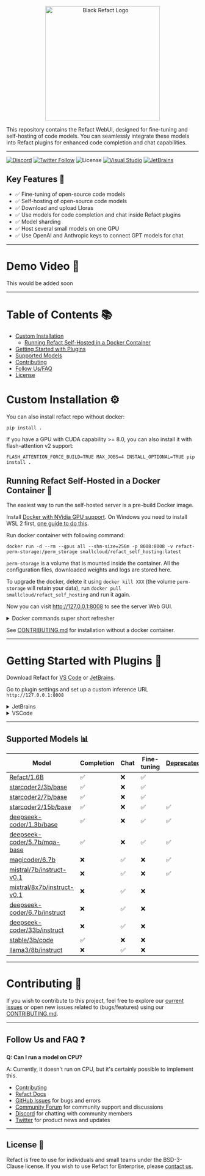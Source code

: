 <p align='center'>
  <picture>
   <source width='300px' alt='White Refact Logo' media="(prefers-color-scheme: dark)" srcset="white-refact-logo.svg">
   <img width='300px' alt="Black Refact Logo" src="refact-logo.svg">
  </picture>
</p>

This repository contains the Refact WebUI, designed for fine-tuning and self-hosting of code models. You can seamlessly integrate these models into Refact plugins for enhanced code completion and chat capabilities.

---

[![Discord](https://img.shields.io/discord/1037660742440194089?logo=discord&label=Discord&link=https%3A%2F%2Fsmallcloud.ai%2Fdiscord)](https://smallcloud.ai/discord)
[![Twitter Follow](https://img.shields.io/twitter/follow/refact_ai)](https://twitter.com/intent/follow?screen_name=refact_ai)
![License](https://img.shields.io/github/license/smallcloudai/refact?cacheSeconds=1000)
[![Visual Studio](https://img.shields.io/visual-studio-marketplace/d/smallcloud.codify?label=VS%20Code)](https://marketplace.visualstudio.com/items?itemName=smallcloud.codify)
[![JetBrains](https://img.shields.io/jetbrains/plugin/d/com.smallcloud.codify?label=JetBrains)](https://plugins.jetbrains.com/plugin/20647-codify)

## Key Features 🌟

- ✅ Fine-tuning of open-source code models
- ✅ Self-hosting of open-source code models
- ✅ Download and upload Lloras
- ✅ Use models for code completion and chat inside Refact plugins
- ✅ Model sharding
- ✅ Host several small models on one GPU
- ✅ Use OpenAI and Anthropic keys to connect GPT models for chat

---

# Demo Video 🎥

This would be added soon

---

# Table of Contents 📚

- [Custom Installation](#custom-installation-%EF%B8%8F)
  - [Running Refact Self-Hosted in a Docker Container](#running-refact-self-hosted-in-a-docker-container-)
- [Getting Started with Plugins](#getting-started-with-plugins-)
- [Supported Models](#supported-models-)
- [Contributing](#contributing-)
- [Follow Us/FAQ](#follow-us-and-faq-)
- [License](#license-)


# Custom Installation ⚙️

You can also install refact repo without docker:
```shell
pip install .
```
If you have a GPU with CUDA capability >= 8.0, you can also install it with flash-attention v2 support:
```shell
FLASH_ATTENTION_FORCE_BUILD=TRUE MAX_JOBS=4 INSTALL_OPTIONAL=TRUE pip install .
```


## Running Refact Self-Hosted in a Docker Container 🐳


The easiest way to run the self-hosted server is a pre-build Docker image.

Install [Docker with NVidia GPU support](https://docs.nvidia.com/datacenter/cloud-native/container-toolkit/install-guide.html#docker).
On Windows you need to install WSL 2 first, [one guide to do this](https://docs.docker.com/desktop/install/windows-install).

Run docker container with following command:
```commandline
docker run -d --rm --gpus all --shm-size=256m -p 8008:8008 -v refact-perm-storage:/perm_storage smallcloud/refact_self_hosting:latest
```

`perm-storage` is a volume that is mounted inside the container. All the configuration files, downloaded weights and logs are stored here.

To upgrade the docker, delete it using `docker kill XXX` (the volume `perm-storage` will retain your
data), run `docker pull smallcloud/refact_self_hosting` and run it again.

Now you can visit http://127.0.0.1:8008 to see the server Web GUI.


<details><summary>Docker commands super short refresher</summary>
Add your yourself to docker group to run docker without sudo (works for Linux):

```commandline
sudo usermod -aG docker {your user}
```

List all containers:

```commandline
docker ps -a
```

Start and stop existing containers (stop doesn't remove them):

```commandline
docker start XXX
docker stop XXX
```

Shows messages from a container:
```commandline
docker logs -f XXX
```

Remove a container and all its data (except data inside a volume):
```commandline
docker rm XXX
```

Check out or delete a docker volume:
```commandline
docker volume inspect VVV
docker volume rm VVV
```
</details>


See [CONTRIBUTING.md](CONTRIBUTING.md) for installation without a docker container.

---

# Getting Started with Plugins 🔌


Download Refact for [VS Code](https://marketplace.visualstudio.com/items?itemName=smallcloud.codify) or [JetBrains](https://plugins.jetbrains.com/plugin/20647-refact-ai).

Go to plugin settings and set up a custom inference URL `http://127.0.0.1:8008`

<details><summary>JetBrains</summary>
Settings > Tools > Refact.ai > Advanced > Inference URL
</details>
<details><summary>VSCode</summary>
Extensions > Refact.ai Assistant > Settings > Address URL
</details>

---

## Supported Models 📊

| Model                                                                                             | Completion | Chat | Fine-tuning | [Deprecated](## "Will be removed in next versions") |
|---------------------------------------------------------------------------------------------------|------------|------|-------------|-----------------------------------------------------|
| [Refact/1.6B](https://huggingface.co/smallcloudai/Refact-1_6B-fim)                                | ✅          | ❌    | ✅           |                                                     |
| [starcoder2/3b/base](https://huggingface.co/bigcode/starcoder2-3b)                                | ✅          | ❌    | ✅           |                                                     |
| [starcoder2/7b/base](https://huggingface.co/bigcode/starcoder2-7b)                                | ✅          | ❌    | ✅           |                                                     |
| [starcoder2/15b/base](https://huggingface.co/bigcode/starcoder2-15b)                              | ✅          | ❌    | ✅           |      ✅                                              |
| [deepseek-coder/1.3b/base](https://huggingface.co/deepseek-ai/deepseek-coder-1.3b-base)           | ✅          | ❌    | ✅           |      ✅                                              |
| [deepseek-coder/5.7b/mqa-base](https://huggingface.co/deepseek-ai/deepseek-coder-5.7bmqa-base)    | ✅          | ❌    | ✅           |      ✅                                              |
| [magicoder/6.7b](https://huggingface.co/TheBloke/Magicoder-S-DS-6.7B-GPTQ)                        | ❌          | ✅    | ❌           |      ✅                                              |
| [mistral/7b/instruct-v0.1](https://huggingface.co/TheBloke/Mistral-7B-Instruct-v0.1-GPTQ)         | ❌          | ✅    | ❌           |      ✅                                              |
| [mixtral/8x7b/instruct-v0.1](https://huggingface.co/mistralai/Mixtral-8x7B-Instruct-v0.1)         | ❌          | ✅    | ❌           |                                                      |
| [deepseek-coder/6.7b/instruct](https://huggingface.co/TheBloke/deepseek-coder-6.7B-instruct-GPTQ) | ❌          | ✅    | ❌           |                                                      |
| [deepseek-coder/33b/instruct](https://huggingface.co/deepseek-ai/deepseek-coder-33b-instruct)     | ❌          | ✅    | ❌           |                                                      |
| [stable/3b/code](https://huggingface.co/stabilityai/stable-code-3b)                               | ✅          | ❌    | ❌           |                                                      |
| [llama3/8b/instruct](https://huggingface.co/meta-llama/Meta-Llama-3-8B-Instruct)                  | ❌          | ✅    | ❌           |                                                      |

---


# Contributing 🤝

If you wish to contribute to this project, feel free to explore our [current issues](https://github.com/smallcloudai/refact/issues) or open new issues related to (bugs/features) using our [CONTRIBUTING.md](CONTRIBUTING.md).


---

## Follow Us and FAQ ❓

**Q: Can I run a model on CPU?**

A: Currently, it doesn't run on CPU, but it's certainly possible to implement this.

- [Contributing](CONTRIBUTING.md)
- [Refact Docs](https://docs.refact.ai/guides/version-specific/self-hosted/)
- [GitHub Issues](https://github.com/smallcloudai/refact/issues) for bugs and errors
- [Community Forum](https://github.com/smallcloudai/refact/discussions) for community support and discussions
- [Discord](https://www.smallcloud.ai/discord) for chatting with community members
- [Twitter](https://twitter.com/refact_ai) for product news and updates

---

## License 📜

Refact is free to use for individuals and small teams under the BSD-3-Clause license. If you wish to use Refact for Enterprise, please [contact us](https://refact.ai/contact/).

